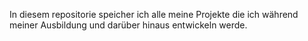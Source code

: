 In diesem repositorie speicher ich alle meine Projekte die ich während meiner Ausbildung und darüber hinaus entwickeln werde.
